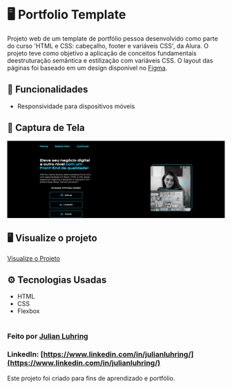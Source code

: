 # 🖥️ Portfolio Template

Projeto web de um template de portfólio pessoa desenvolvido como parte do curso 'HTML e CSS: cabeçalho, footer e variáveis CSS', da Alura. O projeto teve como objetivo a aplicação de conceitos fundamentais deestruturação semântica e estilização com variáveis CSS. O layout das páginas foi baseado em um design disponível no [Figma](https://www.figma.com/design/NrzJacC887svMVfF9oC2jM/Portfolio-Projeto-2?node-id=0-1&p=f).

## 📂 Funcionalidades

- Responsividade para dispositivos móveis

## 🎨 Captura de Tela

![Preview do projeto](./assets/preview.png)

## 🖥️ Visualize o projeto

[Visualize o Projeto](https://portfolio-one-zeta-67.vercel.app/)

## ️⚙️ Tecnologias Usadas

- HTML
- CSS
- Flexbox

#

### Feito por [Julian Luhring](https://github.com/luhring-julian)

### LinkedIn: [https://www.linkedin.com/in/julianluhring/](https://www.linkedin.com/in/julianluhring/)

Este projeto foi criado para fins de aprendizado e portfólio.
